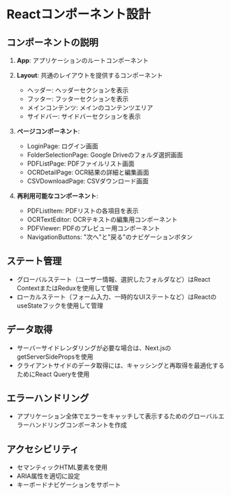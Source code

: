 # Reactコンポーネント設計

## コンポーネントの説明
1. **App**: アプリケーションのルートコンポーネント
2. **Layout**: 共通のレイアウトを提供するコンポーネント
   - ヘッダー: ヘッダーセクションを表示
   - フッター: フッターセクションを表示
   - メインコンテンツ: メインのコンテンツエリア
   - サイドバー: サイドバーセクションを表示
   

3. **ページコンポーネント**:
   - LoginPage: ログイン画面
   - FolderSelectionPage: Google Driveのフォルダ選択画面
   - PDFListPage: PDFファイルリスト画面
   - OCRDetailPage: OCR結果の詳細と編集画面
   - CSVDownloadPage: CSVダウンロード画面


4. **再利用可能なコンポーネント**:
   - PDFListItem: PDFリストの各項目を表示
   - OCRTextEditor: OCRテキストの編集用コンポーネント
   - PDFViewer: PDFのプレビュー用コンポーネント
   - NavigationButtons: "次へ"と"戻る"のナビゲーションボタン

## ステート管理

- グローバルステート（ユーザー情報、選択したフォルダなど）はReact ContextまたはReduxを使用して管理
- ローカルステート（フォーム入力、一時的なUIステートなど）はReactのuseStateフックを使用して管理

## データ取得

- サーバーサイドレンダリングが必要な場合は、Next.jsのgetServerSidePropsを使用
- クライアントサイドのデータ取得には、キャッシングと再取得を最適化するためにReact Queryを使用

## エラーハンドリング

- アプリケーション全体でエラーをキャッチして表示するためのグローバルエラーハンドリングコンポーネントを作成

## アクセシビリティ

- セマンティックHTML要素を使用
- ARIA属性を適切に設定
- キーボードナビゲーションをサポート